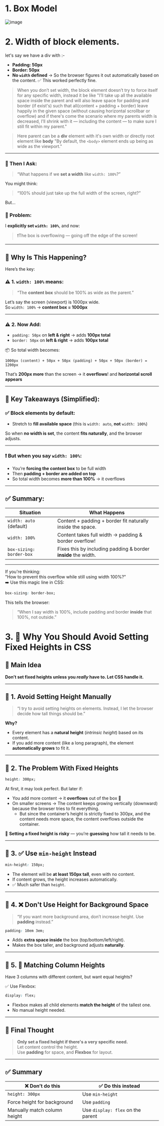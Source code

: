 # 1. Box Model
![image](https://github.com/user-attachments/assets/f3b3dd08-5e7e-4ec6-8809-4f5a92f8aaae)

# 2. Width of block elements.
let's say we have a div with :-
- **Padding: 50px**
- **Border: 50px**
- **No `width` defined** → So the browser figures it out automatically based on the content.
✅ This worked perfectly fine.

> When you don’t set width, the block element doesn’t try to force itself for any specific width, instead it be like "I’ll take up all the available space inside the parent and will also leave space for padding and border (if exist's) such that all(content + padding + border) leave happily in the given space (without causing horizontal scrollbar or overflow) and if there's come the scenario where my parents width is decreased, I’ll shrink with it — including the content — to make sure I still fit within my parent."

> Here parent can be a **div** element with it's own width or directly root element like **body** "By default, the `<body>` element ends up being as wide as the viewport."


---

### 🔹 Then I Ask:

> “What happens if we **set a width** like `width: 100%`?”

You might think:

> “100% should just take up the full width of the screen, right?”

But...

### 🚨 Problem:

I **explicitly set `width: 100%`**, and now:

> ❗The box is overflowing — going off the edge of the screen!

---

## 🤔 Why Is This Happening?

Here’s the key:

### ⚠️ 1. `width: 100%` means:

> “The **content box** should be 100% as wide as the parent.”

Let’s say the screen (viewport) is 1000px wide.  
So `width: 100%` → **content box = 1000px**

---

### ⚠️ 2. Now Add:

- `padding: 50px` on **left & right** → adds **100px total**
- `border: 50px` on **left & right** → adds **100px total**

📦 So total width becomes:

```
1000px (content) + 50px + 50px (padding) + 50px + 50px (border) = 1200px
```

That’s **200px more** than the screen → it **overflows**! and **horizontal scroll appears**

---

## 🧠 Key Takeaways (Simplified):

### ✅ Block elements by default:

- Stretch to **fill available space** (this is `width: auto`, **not** `width: 100%`)

So when **no width is set**, the content **fits naturally**, and the browser adjusts.

---

### ❗ But when you say `width: 100%`:

- You’re **forcing the content box** to be full width
- Then **padding + border are added on top**
- So total width becomes **more than 100%** → it overflows

---

## ✅ Summary:

| Situation              | What Happens                                               |
|------------------------|------------------------------------------------------------|
| `width: auto` (default) | Content + padding + border fit naturally inside the space. |
| `width: 100%`           | Content takes full width → padding & border overflow!      |
| `box-sizing: border-box`| Fixes this by including padding & border **inside** the width. |

---

If you're thinking:  
"How to prevent this overflow while still using width 100%?"  
➡️ Use this magic line in CSS:

```css
box-sizing: border-box;
```

This tells the browser:

> “When I say width is 100%, include padding and border **inside** that 100%, not outside.”

# 3. 🧠 Why You Should Avoid Setting Fixed Heights in CSS

## 🎯 Main Idea
**Don’t set fixed heights unless you *really* have to. Let CSS handle it.**

---

## 🔹 1. Avoid Setting Height Manually

> “I try to avoid setting heights on elements. Instead, I let the browser decide how tall things should be.”

**Why?**
- Every element has a **natural height** (*intrinsic height*) based on its content.
- If you add more content (like a long paragraph), the element **automatically grows** to fit it.

---

## 🔹 2. The Problem With Fixed Heights

```css
height: 300px;
```

At first, it may look perfect. But later if:
- You add more content → it **overflows** out of the box 😬
- On smaller screens → The content keeps growing vertically (downward) because the browser tries to fit everything.
  - But since the container’s height is strictly fixed to 300px, and the content needs more space, the content overflows outside the container.

🔴 **Setting a fixed height is risky** — you’re **guessing** how tall it needs to be.

---

## 🔹 3. ✅ Use `min-height` Instead

```css
min-height: 150px;
```

- The element will be **at least 150px tall**, even with no content.
- If content grows, the height increases automatically.
- ✅ Much safer than `height`.

---

## 🔹 4. ❌ Don't Use Height for Background Space

> “If you want more background area, don’t increase height. Use **padding** instead.”

```css
padding: 10em 3em;
```

- Adds **extra space inside** the box (top/bottom/left/right).
- Makes the box taller, and background adjusts **naturally**.

---

## 🔹 5. 📏 Matching Column Heights

Have 3 columns with different content, but want equal heights?

✅ Use Flexbox:

```css
display: flex;
```

- Flexbox makes all child elements **match the height** of the tallest one.
- No manual height needed.

---

## 🧠 Final Thought

> **Only set a fixed height if there's a very specific need.**  
> Let content control the height.  
> Use **padding** for space, and **Flexbox** for layout.

---

## ✅ Summary

| ❌ Don’t do this             | ✅ Do this instead                    |
|-----------------------------|--------------------------------------|
| `height: 300px`             | Use `min-height`                     |
| Force height for background | Use `padding`                        |
| Manually match column height| Use `display: flex` on the parent    |

